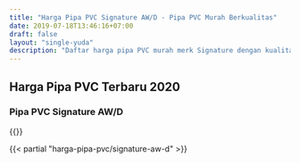 ```yaml
---
title: "Harga Pipa PVC Signature AW/D - Pipa PVC Murah Berkualitas"
date: 2019-07-18T13:46:16+07:00
draft: false
layout: "single-yuda"
description: "Daftar harga pipa PVC murah merk Signature dengan kualitas yang bersaing. Butuh pipa PVC murah, pakai pipa PVC Signature."
---
```


## Harga Pipa PVC Terbaru 2020

### Pipa PVC Signature AW/D 

{{<kontak-button-yuda>}}

{{< partial "harga-pipa-pvc/signature-aw-d" >}}